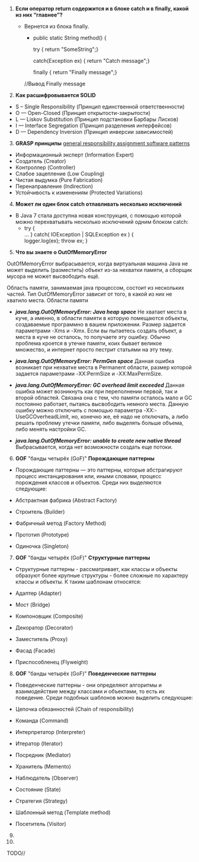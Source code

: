1. **Если оператор return содержится и в блоке catch и в finally, какой из них “главнее”?**

    - Вернется из блока finally.
        - public static String method() {

          try { return "SomeString";}

          catch(Exception ex) { return "Catch message";}

          finally { return "Finally message";}

      //Вывод
      Finally message

2. **Как расшифровывается SOLID**

- S – Single Responsibility (Принцип единственной ответственности)
- O — Open-Closed (Принцип открытости-закрытости)
- L — Liskov Substitution (Принцип подстановки Барбары Лисков)
- I — Interface Segregation (Принцип разделения интерфейсов)
- D — Dependency Inversion (Принцип инверсии зависимостей)

3. **GRASP
   принципы** [general responsibility assignment software patterns ](https://bool.dev/blog/detail/grasp-printsipy)

- Информационный эксперт (Information Expert)
- Создатель (Creator)
- Контроллер (Controller)
- Слабое зацепление (Low Coupling)
- Чистая выдумка (Pure Fabrication)
- Перенаправление (Indirection)
- Устойчивость к изменениям (Protected Variations)

4. **Может ли один блок catch отлавливать несколько исключений**

- В Java 7 стала доступна новая конструкция, с помощью которой можно перехватывать несколько исключений одним блоком
  catch:
    - try {  
      ... } catch( IOException | SQLException ex ) {  
      logger.log(ex);
      throw ex;
      }

5. **Что вы знаете о OutOfMemoryError**

OutOfMemoryError выбрасывается, когда виртуальная машина Java не может выделить (разместить) объект из-за нехватки
памяти, а сборщик мусора не может высвободить ещё.

Область памяти, занимаемая java процессом, состоит из нескольких частей. Тип OutOfMemoryError зависит от того, в какой
из них не хватило места.
Области памяти

- ***java.lang.OutOfMemoryError: Java heap space***
  Не хватает места в куче, а именно, в области памяти в которую помещаются объекты, создаваемые программно в вашем
  приложении. Размер задается параметрами -Xms и -Xmx. Если вы пытаетесь создать объект, а места в куче не осталось, то
  получаете эту ошибку. Обычно проблема кроется в утечке памяти, коих бывает великое множество, и интернет просто
  пестрит статьями на эту тему.

- ***java.lang.OutOfMemoryError: PermGen space***
  Данная ошибка возникает при нехватке места в Permanent области, размер которой задается параметрами -XX:PermSize и
  -XX:MaxPermSize.

- ***java.lang.OutOfMemoryError: GC overhead limit exceeded***
  Данная ошибка может возникнуть как при переполнении первой, так и второй областей. Связана она с тем, что памяти
  осталось мало и GC постоянно работает, пытаясь высвободить немного места. Данную ошибку можно отключить с помощью
  параметра -XX:-UseGCOverheadLimit, но, конечно же, её надо не отключать, а либо решать проблему утечки памяти, либо
  выделять больше объема, либо менять настройки GC.

- ***java.lang.OutOfMemoryError: unable to create new native thread***
  Выбрасывается, когда нет возможности создать еще потоки.

6. **GOF** "банды четырёх (GoF)" **Порождающие паттерны**

- Порождающие паттерны — это паттерны, которые абстрагируют процесс инстанцирования или, иными словами, процесс
  порождения классов и объектов. Среди них выделяются следующие:

- Абстрактная фабрика (Abstract Factory)
- Строитель (Builder)
- Фабричный метод (Factory Method)
- Прототип (Prototype)
- Одиночка (Singleton)

7. **GOF** "банды четырёх (GoF)" **Структурные паттерны**

- Структурные паттерны - рассматривает, как классы и объекты образуют более крупные структуры - более сложные по
  характеру классы и объекты. К таким шаблонам относятся:

- Адаптер (Adapter)
- Мост (Bridge)
- Компоновщик (Composite)
- Декоратор (Decorator)
- Заместитель (Proxy)
- Фасад (Facade)
- Приспособленец (Flyweight)

8. **GOF** "банды четырёх (GoF)" **Поведенческие паттерны**

- Поведенческие паттерны - они определяют алгоритмы и взаимодействие между классами и объектами, то есть их поведение.
  Среди подобных шаблонов можно выделить следующие:

- Цепочка обязанностей (Chain of responsibility)
- Команда (Command)
- Интерпретатор (Interpreter)
- Итератор (Iterator)
- Посредник (Mediator)
- Хранитель (Memento)
- Наблюдатель (Observer)
- Состояние (State)
- Стратегия (Strategy)
- Шаблонный метод (Template method)
- Посетитель (Visitor)

9.
10.

TODO//
